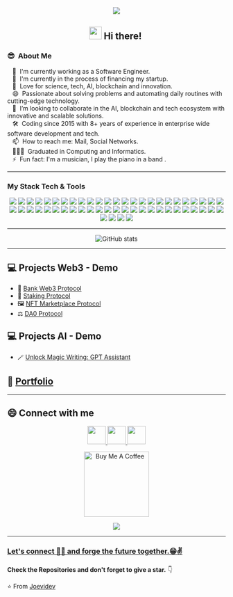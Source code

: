 <div align="center">
<img src="https://i.imgur.com/635a1Pe.gif"></img>


## <img src="https://github.com/TheDudeThatCode/TheDudeThatCode/blob/master/Assets/Hi.gif" width="29px"> Hi there!&nbsp;
</div>

### 😎 &nbsp;About Me

&nbsp;&nbsp;&nbsp;🔭 &nbsp;I'm currently working as a Software Engineer. \
&nbsp;&nbsp;&nbsp;🌱 &nbsp;I'm currently in the process of financing my startup. \
&nbsp;&nbsp;&nbsp;:heartbeat: &nbsp;Love for science, tech, AI, blockchain and innovation.\
&nbsp;&nbsp;&nbsp;😄 &nbsp;Passionate about solving problems and automating daily routines with cutting-edge technology.\
&nbsp;&nbsp;&nbsp;👯 &nbsp;I’m looking to collaborate in the AI, blockchain and tech ecosystem with innovative and scalable solutions.\
&nbsp;&nbsp;&nbsp;:hammer_and_wrench: &nbsp;Coding since 2015 with 8+ years of experience in enterprise wide software development and tech.\
&nbsp;&nbsp;&nbsp;📫 &nbsp;How to reach me: Mail, Social Networks. \
&nbsp;&nbsp;&nbsp;👨🏻‍🎓 &nbsp;Graduated in Computing and Informatics. \
&nbsp;&nbsp;&nbsp;⚡ &nbsp;Fun fact: I'm a musician, I play the piano in a band .

---

### My Stack Tech & Tools
<div align="center">
<img src="https://img.shields.io/badge/-Java-red?style=flat&logo=java&logoColor=ffffff">
<img src="https://img.shields.io/badge/-Python-green?style=flat&logo=python&logoColor=ffffff">
<img src="https://img.shields.io/badge/-Go-blue?style=flat&logo=go&logoColor=ffffff">
<img src="https://img.shields.io/badge/-Rust-orange?style=flat&logo=rust&logoColor=ffffff">
<img src="https://img.shields.io/badge/-Solidity-blue?style=flat&logo=solidity&logoColor=ffffff">
<img src="https://img.shields.io/badge/-Motoko-gray?style=flat&logo=motoko&logoColor=ffffff">
<img src="https://img.shields.io/badge/-JavaScript-eed718?style=flat&logo=javascript&logoColor=ffffff">
<img src="https://img.shields.io/badge/-TypeScript-blue?style=flat&logo=typescript&logoColor=ffffff">
<img src="https://img.shields.io/badge/-Node.js-3C873A?style=flat&logo=Node.js&logoColor=white">
<img src="https://img.shields.io/badge/-React-000000?style=flat&logo=react&logoColor=00c8ff">
<img src="https://img.shields.io/badge/-Vue-yellowgreen?style=flat&logo=vue.js&logoColor=00c8ff">
<img src="https://img.shields.io/badge/-Next.js-blue?style=flat&logo=next.js&logoColor=00c8ff">
<img src="https://img.shields.io/badge/-Express.js-yellow?style=flat&logo=express&logoColor=00c8ff">
<img src="https://img.shields.io/badge/-Angular.js-000000?style=flat&logo=angularjs&logoColor=00c8ff">
<img src="https://img.shields.io/badge/-Web3.js-blue?style=flat&logo=web3.js&logoColor=00c8ff">
<img src="https://img.shields.io/badge/-Laravel-ff69b4?style=flat&logo=laravel&logoColor=00c8ff">
<img src="https://img.shields.io/badge/-RESTfull%20APi-red?style=flat&logo=api&logoColor=00c8ff">
<img src="https://img.shields.io/badge/-PHP-blue?style=flat&logo=php&logoColor=ffffff">
<img src ="https://img.shields.io/badge/-HTML5-E34F26?style=flat&logo=html5&logoColor=white">
<img src ="https://img.shields.io/badge/-CSS3-1572B6?style=flat&logo=css3&logoColor=white">
<img src="https://img.shields.io/badge/-Bootstrap-563D7C?style=flat&logo=bootstrap&logoColor=white">
<img src="https://img.shields.io/badge/-MongoDB-4DB33D?style=flat&logo=mongodb&logoColor=FFFFFF">
<img src="https://img.shields.io/badge/-GraphQL-e535ab?style=flat&logo=graphql&logoColor=FFFFFF">
<img src="https://img.shields.io/badge/-SQL-green?style=flat&logo=sql&logoColor=FFFFFF">
<img src="https://img.shields.io/badge/-Firebase-FFA611?style=flat&logo=firebase&logoColor=FFFFFF">
<img src="https://img.shields.io/badge/-Microservices-black?style=flat&logo=microservices&logoColor=FFFFFF">
<img src="https://img.shields.io/badge/-Docker-cyan?style=flat&logo=docker&logoColor=FFFFFF">
<img src="http://img.shields.io/badge/-Amazon%20Web%20Services-orange?style=flat&logo=amazon-aws&logoColor=white">
<img src="http://img.shields.io/badge/-Azure-blue?style=flat&logo=microsoftazure&logoColor=white">
<img src="http://img.shields.io/badge/-Google%20Cloud%20Platform-4285F4?style=flat&logo=google%20cloud&logoColor=white">
<img src="http://img.shields.io/badge/-Heroku-430098?style=flat&logo=heroku&logoColor=white">
<img src="http://img.shields.io/badge/-Vercel-black?style=flat&logo=vercel&logoColor=white">
<img src="http://img.shields.io/badge/-Git-F1502F?style=flat&logo=git&logoColor=FFFFFF">
<img src="http://img.shields.io/badge/-Github-000000?style=flat&logo=github&logoColor=FFFFFF">
<img src="http://img.shields.io/badge/-VS%20Code-007ACC?style=flat&logo=visual%20studio%20code&logoColor=white">
<img src="http://img.shields.io/badge/-Android-green?style=flat&logo=android&logoColor=ffffff">
<img src="http://img.shields.io/badge/-Android%20Studio-green?style=flat&logo=android-studio&logoColor=ffffff">
<img src="https://img.shields.io/badge/-Blockchain-black?style=flat&logo=blockchain&logoColor=ffffff">
<img src="https://img.shields.io/badge/-Bitcoin-eed718?style=flat&logo=bitcoin&logoColor=ffffff">
<img src="https://img.shields.io/badge/-EVM-gray?style=flat&logo=ethereum&logoColor=ffffff">
<img src="https://img.shields.io/badge/-Layer2-cyan?style=flat&logo=layer2&logoColor=ffffff">
<img src="https://img.shields.io/badge/-Solana-black?style=flat&logo=solana&logoColor=ffffff">
<img src="https://img.shields.io/badge/-Polkadot-pink?style=flat&logo=polkadot&logoColor=ffffff">
<img src="https://img.shields.io/badge/-NEAR-black?style=flat&logo=near&logoColor=ffffff">
<img src="https://img.shields.io/badge/-Internet%20Computer-orange?style=flat&logo=internet-computer&logoColor=ffffff">
<img src="https://img.shields.io/badge/-Chainlink-blue?style=flat&logo=Chainlink&logoColor=ffffff">
<img src="http://img.shields.io/badge/-Adobe%20Photoshop-blue?style=flat&logo=adobe%20photoshop&logoColor=white">
<img src="http://img.shields.io/badge/-Adobe%20Ilustrator-yellow?style=flat&logo=adobe%20illustrator&logoColor=white">
<img src="http://img.shields.io/badge/-Adobe%20After%20Effects-purple?style=flat&logo=Adobe%20After%20Effects&logoColor=white">
<img src="http://img.shields.io/badge/-Adobe%20Premiere-blueviolet?style=flat&logo=Adobe%20Premiere%20Pro&logoColor=white">
<img src="http://img.shields.io/badge/-Adobe%20XD-red?style=flat&logo=Adobe%20XD&logoColor=white">
<img src="http://img.shields.io/badge/-Adobe%20InDesign-orange?style=flat&logo=adobeindesign&logoColor=white">
<img src="http://img.shields.io/badge/-Figma-red?style=flat&logo=figma&logoColor=white">
<img src="http://img.shields.io/badge/-Linux-orange?style=flat&logo=linux&logoColor=white">
</div>

---

<div align="center">

![GitHub stats](https://github-readme-stats.vercel.app/api?username=joevidev&show_icons=true&hide_border=true)
</div>

---

## 💻 Projects Web3 - Demo
* 🏦 [Bank Web3 Protocol](https://izineybank.vercel.app)
* 💸 [Staking Protocol](https://izineystaking.vercel.app)
* 🖼  [NFT Marketplace Protocol](https://izineynftmarket.vercel.app)
* ⚖️ [DA0 Protocol](https://izineydao.vercel.app)

## 💻 Projects AI - Demo
* 🪄 [Unlock Magic Writing: GPT Assistant](https://umw-gpt3-writer-production.up.railway.app)

## 💼 [Portfolio](https://joevidev.github.io/)

---
## 😄 Connect with me
<div align="center" display="flex">
<!-- <a href="https://www.instagram.com//">
  <img alt="" width="22px" src="https://raw.githubusercontent.com/hussainweb/hussainweb/main/icons/instagram.png" />
</a> -->
<a href="https://discord.com/jusersx">
  <img alt="" width="42px" src="https://raw.githubusercontent.com/peterthehan/peterthehan/master/assets/discord.svg" />
</a>
<a href="https://twitter.com/joev1d">
  <img alt="" width="42px" src="https://raw.githubusercontent.com/peterthehan/peterthehan/master/assets/twitter.svg" />
</a>
<!-- <a href="https://www.linkedin.com/in/">
  <img " alt="" width="22px" src="https://raw.githubusercontent.com/peterthehan/peterthehan/master/assets/linkedin.svg" />
</a> 

<a href="mailto:@gmail.com">
    <img width="42px" src="https://github.com/TheDudeThatCode/TheDudeThatCode/blob/master/Assets/Gmail.svg" />
</a>
-->
<a href="https://t.me/jesersx/">
  <img  alt="" width="42px" src="https://toppng.com/uploads/preview/telegram-icon-telegram-logo-11563072765e0pl0xsrfe.png" />
</a>

<a href="https://www.buymeacoffee.com/joevidev" target="_blank"><img src="https://cdn.buymeacoffee.com/buttons/v2/default-red.png" alt="Buy Me A Coffee" width="150" ></a>

![](https://visitor-badge.glitch.me/badge?page_id=joevidev.joevidev)
</div>

---

### [Let's connect 👨‍💻 and forge the future together.😁✌](https://www.buymeacoffee.com/joevidev)

**Check the Repositories and don't forget to give a star.** 👇

:star: From [Joevidev](https://github.com/joevidev)

